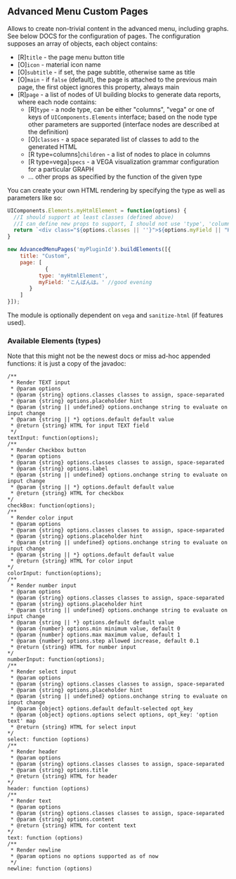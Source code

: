 ## Advanced Menu Custom Pages

Allows to create non-trivial content in the advanced menu, including graphs.
See below DOCS for the configuration of pages. The configuration supposes an
array of objects, each object contains:

- [R]`title` - the page menu button title
- [O]`icon` - material icon name
- [O]`subtitle` - if set, the page subtitle, otherwise same as title
- [O]`main` - if `false` (default), the page is attached to the previous main page, the first object ignores this property, always main
- [R]`page` - a list of nodes of UI building blocks to generate data reports, where each node contains:
    - [R]`type` - a node type, can be either "columns", "vega" or one of keys of `UIComponents.Elements` interface; based on the node type other
      parameters are supported (interface nodes are described at the definition)
    - [O]`classes` - a space separated list of classes to add to the generated HTML
    - [R type=columns]`children` - a list of nodes to place in columns
    - [R type=vega]`specs` - a VEGA visualization grammar configuration for a particular GRAPH
    - ... other props as specified by the function of the given type

You can create your own HTML rendering by specifying the type as well as parameters like so:
````js
UIComponents.Elements.myHtmlElement = function(options) {
  //I should support at least classes (defined above)
  //I can define new props to support, I should not use 'type', 'columns', 'classes' and 'specs'
  return `<div class="${options.classes || ''}">${options.myField || "Hello"}</div>`;
}

new AdvancedMenuPages('myPluginId').buildElements([{
    title: "Custom",
    page: [
            {
          type: 'myHtmlElement',
          myField: 'こんばんは。' //good evening
       }           
    ]
}]);
````

The module is optionally dependent on ``vega`` and `sanitize-html` (if features used).

### Available Elements (types)

Note that this might not be the newest docs or miss ad-hoc appended functions: it is just a copy of the javadoc:

    /**
     * Render TEXT input
     * @param options
     * @param {string} options.classes classes to assign, space-separated
     * @param {string} options.placeholder hint
     * @param {string || undefined} options.onchange string to evaluate on input change
     * @param {string || *} options.default default value
     * @return {string} HTML for input TEXT field
     */
    textInput: function(options);
    /**
     * Render Checkbox button
     * @param options
     * @param {string} options.classes classes to assign, space-separated
     * @param {string} options.label
     * @param {string || undefined} options.onchange string to evaluate on input change
     * @param {string || *} options.default default value
     * @return {string} HTML for checkbox
    */
    checkBox: function(options);
    /**
     * Render color input
     * @param options
     * @param {string} options.classes classes to assign, space-separated
     * @param {string} options.placeholder hint
     * @param {string || undefined} options.onchange string to evaluate on input change
     * @param {string || *} options.default default value
     * @return {string} HTML for color input
    */
    colorInput: function(options);
    /**
     * Render number input
     * @param options
     * @param {string} options.classes classes to assign, space-separated
     * @param {string} options.placeholder hint
     * @param {string || undefined} options.onchange string to evaluate on input change
     * @param {string || *} options.default default value
     * @param {number} options.min minimum value, default 0
     * @param {number} options.max maximum value, default 1
     * @param {number} options.step allowed increase, default 0.1
     * @return {string} HTML for number input
    */
    numberInput: function(options);
    /**
     * Render select input
     * @param options
     * @param {string} options.classes classes to assign, space-separated
     * @param {string} options.placeholder hint
     * @param {string || undefined} options.onchange string to evaluate on input change
     * @param {object} options.default default-selected opt_key
     * @param {object} options.options select options, opt_key: 'option text' map
     * @return {string} HTML for select input
    */
    select: function (options)
    /**
     * Render header
     * @param options
     * @param {string} options.classes classes to assign, space-separated
     * @param {string} options.title
     * @return {string} HTML for header
    */
    header: function (options) 
    /**
     * Render text
     * @param options
     * @param {string} options.classes classes to assign, space-separated
     * @param {string} options.content
     * @return {string} HTML for content text
    */
    text: function (options) 
    /**
     * Render newline
     * @param options no options supported as of now
     */
    newline: function (options) 
